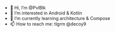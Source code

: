 - 👋 Hi, I’m @PvlBlk
- 👀 I’m interested in Android & Kotlin 
- 🌱 I’m currently learning architecture & Compose 
- 📫 How to reach me: tlgrm @decoy9 
